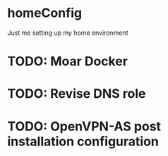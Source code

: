 # homeConfig
Just me setting up my home environment


# TODO: Moar Docker
# TODO: Revise DNS role
# TODO: OpenVPN-AS post installation configuration